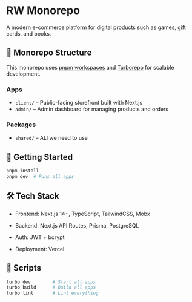 # RW Monorepo

A modern e-commerce platform for digital products such as games, gift cards, and books.

## 🧩 Monorepo Structure

This monorepo uses [pnpm workspaces](https://pnpm.io/workspaces) and [Turborepo](https://turbo.build) for scalable development.

### Apps

- `client/` – Public-facing storefront built with Next.js
- `admin/` – Admin dashboard for managing products and orders

### Packages

- `shared/` – ALl we need to use

## 🚀 Getting Started

```bash
pnpm install
pnpm dev  # Runs all apps
```

## 🛠 Tech Stack

- Frontend: Next.js 14+, TypeScript, TailwindCSS, Mobx

- Backend: Next.js API Routes, Prisma, PostgreSQL

- Auth: JWT + bcrypt

- Deployment: Vercel

## 📁 Scripts

```bash
turbo dev        # Start all apps
turbo build      # Build all apps
turbo lint       # Lint everything
```
